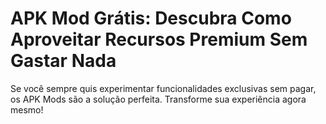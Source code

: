 # APK Mod Grátis: Descubra Como Aproveitar Recursos Premium Sem Gastar Nada

Se você sempre quis experimentar funcionalidades exclusivas sem pagar, os APK Mods são a solução perfeita. Transforme sua experiência agora mesmo!

